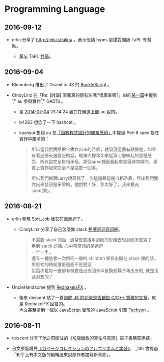 # Programming Language

## 2016-09-12

  * erlin 分享了 http://jelv.is/talks/ ，表示他講 types 那邊對閱讀 TaPL 有幫助。

    * 莫忘 TaPL [共筆][TaPL-hackpad]。

  [TaPL-hackpad]: https://hackpad.com/TaPL--y8iYXwtcG1G

## 2016-09-04

  * Bloomberg 推出了 Ocaml to JS 的 [BuckleScript][BuckleScript] 。

  * CindyLinz 在「Re: [討論] 唐鳳真的很有名嗎?很厲害嗎?」串的[某一篇][twowoods]中提到了 au 參與實作了 GADTs 。

    * 是 [2014-07-04][2014-07-04] 23:14:24 親口在頻道上聽 au 說的。

    * b4283 想念了一下 hashcat 。

    * kuanyui 想起 au 在[「函數程式設計的商業應用」][FLOLAC14]中提過 Perl 6 spec 是在實作中釐清的：

      > 所以當我們實際把它實作出來的時候，就發現這個有點像是，如果有看過倚天屠龍記的話，乾坤大挪移如果從第七層練起的那種感受，所以說完全自相矛盾，那個spec裡面看起來寫得非常順的，事實上實作起來完全不是這麼一回事。
      >
      > 所以我們就跟Larry說寫錯了，你這邊跟這邊自相矛盾，然後我們實作出來發現是矛盾的。他說對！好，那太好了，我來擴充spec(笑)。

  [BuckleScript]: https://github.com/bloomberg/bucklescript
  [twowoods]: https://www.ptt.cc/bbs/Soft_Job/M.1472870684.A.962.html
  [2014-07-04]: http://cindy.csie.org/irc.log/haskell.tw/haskell.tw-2014/%23haskell.tw-2014-07-04
  [FLOLAC14]: https://hackpad.com/CUFP-FLOLAC14-PoPV1V9wVse

## 2016-08-21

  * erlin 發現 Soft_Job 版又在[戰遞迴](https://www.ptt.cc/bbs/Soft_Job/M.1471692879.A.0C1.html)了。

    * CindyLinz 分享了自己怎麼靠 stack [想著遞迴寫迴圈][fuzzy_find_gen.h]。

      > 不需要 stack 的話.. 通常會直接用迴圈的思維去想迴圈怎麼寫了  
      > 用到 stack 的話, 心中常常想的是遞迴  
      > 一半一半..  
      > 還有一種是會一次把同一層的 children 都拆出擺在 stack 裡的話.. 那思考的時候還是迴圈不是遞迴  
      > 但這次是每一層都有機會是出去回來以後換個樣子再出去的, 就是用遞迴想的了

  * UncleHandsome 提到 [RednaxelaFX][RednaxelFX] 。

    * 後來 descent 貼了一篇[詢問 JS 的功能是否都由 C/C++ 實現的文章][js_c_cpp]，就是 RednakelFX 回答的。  
      內文甚至提到一個以 JavaScript 實現的 JavaScript 引擎 [Tachyon][Tachyon] 。

  [fuzzy_find_gen.h]: https://github.com/CindyLinz/Perl-Tree-SizeBalanced/blob/master/fuzzy_find_gen.h
  [RednaxelFX]: https://www.zhihu.com/people/rednaxelafx
  [js_c_cpp]: https://www.zhihu.com/question/49176184/answer/116675413
  [Tachyon]: https://github.com/Tachyon-Team/Tachyon

## 2016-08-11

  * descent 分享了他之前關注的[《垃圾回收的算法与实现》](http://www.ituring.com.cn/book/1460)電子書購買連結。

  * 日文原版請見[《ガベージコレクションのアルゴリズムと実装》](https://www.amazon.co.jp/dp/4798025623)， _13h 曾提過「知乎上有中文版的編輯出來說原作者加寫新章節」。
